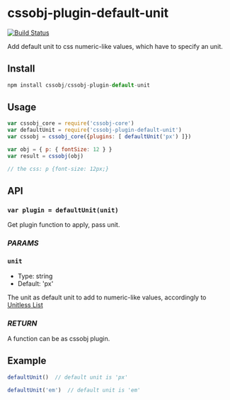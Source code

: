 # cssobj-plugin-default-unit

[![Build Status](https://travis-ci.org/cssobj/cssobj-plugin-default-unit.svg?branch=master)](https://travis-ci.org/cssobj/cssobj-plugin-default-unit)

Add default unit to css numeric-like values, which have to specify an unit.

## Install

``` javascript
npm install cssobj/cssobj-plugin-default-unit
```

## Usage

``` javascript
var cssobj_core = require('cssobj-core')
var defaultUnit = require('cssobj-plugin-default-unit')
var cssobj = cssobj_core({plugins: [ defaultUnit('px') ]})

var obj = { p: { fontSize: 12 } }
var result = cssobj(obj)

// the css: p {font-size: 12px;}
```

## API

### `var plugin = defaultUnit(unit)`

Get plugin function to apply, pass unit.

### *PARAMS*

### `unit`

 - Type: string
 - Default: 'px'

The unit as default unit to add to numeric-like values, accordingly to [Unitless List](https://github.com/cssobj/cssobj-plugin-default-unit/blob/master/src/cssobj-plugin-default-unit.js#L5)

### *RETURN*

A function can be as cssobj plugin.


## Example

``` javascript
defaultUnit()  // default unit is 'px'

defaultUnit('em')  // default unit is 'em'
```



